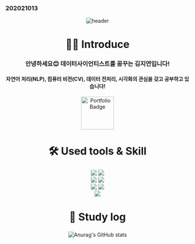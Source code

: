 ### 202021013 

<div align="center"> 

![header](https://capsule-render.vercel.app/api?type=venom&color=d096fa&height=150&section=header&text=Jiyeon's%20GitHub&fontColor=ffffff&fontSize=40&animation=fadeIn&fontAlignY=50)

# 👩‍💻 Introduce
 ### 안녕하세요😊 데이터사이언티스트를 꿈꾸는 김지연입니다!
 #### 자연어 처리(NLP), 컴퓨터 비전(CV), 데이터 전처리, 시각화의 관심을 갖고 공부하고 있습니다!

 <a href="https://jiyeon01.notion.site/f58b309d99dd489c8a240af1abfb0473?pvs=74">
  <img src="https://img.shields.io/badge/portfolio-%23000000.svg?flat=for-the-badge&logo=notion&logoColor=white" 
       alt="Portfolio Badge" 
       style="width: 90px; height: auto;" />
</a>

</br>
 
# 🛠️ Used tools & Skill

###
<img src="https://img.shields.io/badge/Python-3776AB?style=flat&logo=Python&logoColor=white"/>
<img src="https://img.shields.io/badge/R-276DC3?style=flat&logo=R&logoColor=white"/>
</br>
<img src="https://img.shields.io/badge/TensorFlow-FF6F00?style=flat&logo=tensorflow&logoColor=white"/>
<img src="https://img.shields.io/badge/PyTorch-EE4C2C?logo=pytorch&logoColor=white"/>
</br>
<img src="https://img.shields.io/badge/VSC-007ACC?style=flat&logo=visualstudiocode&logoColor=white"/>
<img src="https://img.shields.io/badge/GitHub-181717?style=flat&logo=GitHub&logoColor=white"/>
</br>
<img src="https://img.shields.io/badge/GCP-4285F4?style=flat&logo=GoogleCloud&logoColor=white"/>

</br>
 
# 💎 Study log
###
<!-- ![Top Langs](https://github-readme-stats.vercel.app/api/top-langs/?username=202021013&layout=compact) -->
  
![Anurag's GitHub stats](https://github-readme-stats.vercel.app/api?username=202021013&show_icons=true&theme=tokyonight)

</div>

<!--
**202021013/202021013** is a ✨ _special_ ✨ repository because its `README.md` (this file) appears on your GitHub profile.

Here are some ideas to get you started:

- 🔭 I’m currently working on ...
- 🌱 I’m currently learning ...
- 👯 I’m looking to collaborate on ...
- 🤔 I’m looking for help with ...
- 💬 Ask me about ...
- 📫 How to reach me: ...
- 😄 Pronouns: ...
- ⚡ Fun fact: ...
-->
